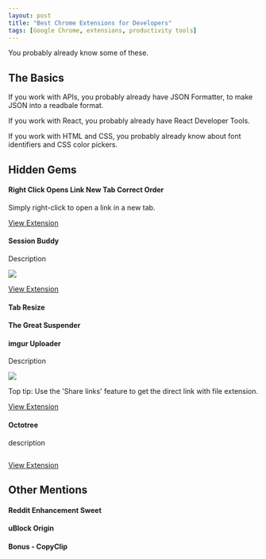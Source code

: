 ```yaml
---
layout: post
title: "Best Chrome Extensions for Developers"
tags: [Google Chrome, extensions, productivity tools]
---
```


You probably already know some of these.

## The Basics

If you work with APIs, you probably already have JSON Formatter, to make JSON into a readbale format.

If you work with React, you probably already have React Developer Tools.

If you work with HTML and CSS, you probably already know about font identifiers and CSS color pickers.


## Hidden Gems

#### Right Click Opens Link New Tab Correct Order

Simply right-click to open a link in a new tab.

[View Extension](https://chrome.google.com/webstore/detail/right-click-opens-link-ne/mhjkeimpgjokbjmioglhlngefbddppnn?hl=en)

#### Session Buddy

Description

<img src="https://i.imgur.com/5HsLW1M.png">

[View Extension](https://chrome.google.com/webstore/detail/session-buddy/edacconmaakjimmfgnblocblbcdcpbko?hl=en)

#### Tab Resize

#### The Great Suspender

#### imgur Uploader

Description

<img src="https://i.imgur.com/QeoqWGk.jpg">

Top tip: Use the 'Share links' feature to get the direct link with file extension.

[View Extension](https://chrome.google.com/webstore/detail/imgur-uploader/lcpkicdemehhmkjolekhlglljnkggfcf?hl=en)

#### Octotree

description

<img>

[View Extension](https://chrome.google.com/webstore/detail/octotree/bkhaagjahfmjljalopjnoealnfndnagc)



## Other Mentions

#### Reddit Enhancement Sweet

#### uBlock Origin

#### Bonus - CopyClip
